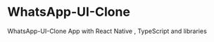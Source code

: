# WhatsApp-UI-Clone
WhatsApp-UI-Clone App with React Native , TypeScript and libraries 
<!-- <table>
  <tr>
    <td>
<img src="https://user-images.githubusercontent.com/53139589/137725907-8fb672b7-7e3d-4a41-934a-5c7c6b0e1a69.jpg" height="420px" width="320px"></li>
    </td>
    <td>
    </td>
  </tr>![Screenshot_2021-10-17-16-39-16-78_6670449882cbc23d47962497f4a77da1 (1)]()

  <tr>
    <td>
    </td>
    <td>
    </td>
  </tr>
</table> -->

    
<!-- <ul>
<li><img src="https://user-images.githubusercontent.com/53139589/136707879-a7f89615-fe5f-4d18-9ceb-b376fc93dbc7.jpg" height="320px" width="260px"></li>
<li><img src="https://user-images.githubusercontent.com/53139589/136707885-744028a8-e8cb-4103-addd-fef5d1b4a7b6.jpg" height="320px" width="260px"></li>
<li><img src="https://user-images.githubusercontent.com/53139589/136707887-ef03622c-3658-46c6-ba0b-3c21b44576eb.jpg" height="320px" width="260px"></li>
</ul>
 -->
